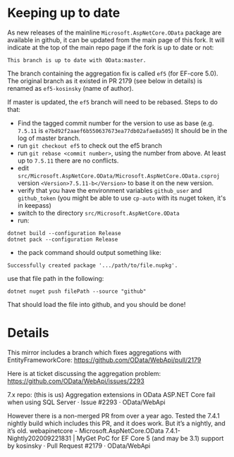 # Keeping up to date

As new releases of the mainline `Microsoft.AspNetCore.OData` package are available in github, it can be updated from the main page of this fork. It will indicate at the top of the main repo page if the fork is up to date or not:

```
This branch is up to date with OData:master.
```

The branch containing the aggregation fix is called `ef5` (for EF-core 5.0). The original branch as it existed in PR 2179 (see below in details) is renamed as `ef5-kosinsky` (name of author).

If master is updated, the `ef5` branch will need to be rebased. Steps to do that:

- Find the tagged commit number for the version to use as base (e.g. `7.5.11` is `e7bd92f2aaef6b550637673ea77db02afae8a505`) It should be in the log of master branch.
- run `git checkout ef5` to check out the ef5 branch
- run `git rebase <commit number>`, using the number from above. At least up to `7.5.11` there are no conflicts.
- edit `src/Microsoft.AspNetCore.OData/Microsoft.AspNetCore.OData.csproj` version `<Version>7.5.11-b</Version>` to base it on the new version.
- verify that you have the environment variables `github_user` and `github_token` (you might be able to use `cp-auto` with its nuget token, it's in keepass)
- switch to the directory `src/Microsoft.AspNetCore.OData`
- run:
```
dotnet build --configuration Release
dotnet pack --configuration Release
```
- the pack command should output something like:
```
Successfully created package '.../path/to/file.nupkg'.
```
use that file path in the following:
```
dotnet nuget push filePath --source "github"
```
That should load the file into github, and you should be done!


# Details
This mirror includes a branch which fixes aggregations with EntityFrameworkCore:
https://github.com/OData/WebApi/pull/2179

Here is at ticket discussing the aggregation problem:
https://github.com/OData/WebApi/issues/2293


7.x repo: (this is us)
Aggregation extensions in OData ASP.NET Core fail when using SQL Server · Issue #2293 · OData/WebApi

However there is a non-merged PR from over a year ago. Tested the 7.4.1 nightly build which includes this PR, and it does work. But it’s a nightly, and it’s old.
webapinetcore - Microsoft.AspNetCore.OData 7.4.1-Nightly202009221831 | MyGet
PoC for EF Core 5 (and may be 3.1) support by kosinsky · Pull Request #2179 · OData/WebApi
